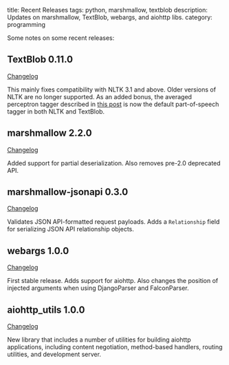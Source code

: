 title: Recent Releases
tags: python, marshmallow, textblob
description: Updates on marshmallow, TextBlob, webargs, and aiohttp libs.
category: programming

Some notes on some recent releases:

## TextBlob 0.11.0

[Changelog](https://textblob.readthedocs.org/en/latest/changelog.html)

This mainly fixes compatibility with NLTK 3.1 and above. Older versions of NLTK are no longer supported. As an added bonus, the averaged perceptron tagger described in [this post](http://stevenloria.com/tutorial-state-of-the-art-part-of-speech-tagging-in-textblob/) is now the default part-of-speech tagger in both NLTK and TextBlob.


## marshmallow 2.2.0

[Changelog](https://marshmallow.readthedocs.org/en/latest/changelog.html#changelog)

Added support for partial deserialization. Also removes pre-2.0 deprecated API.

## marshmallow-jsonapi 0.3.0

[Changelog](https://marshmallow-jsonapi.readthedocs.org/en/latest/changelog.html#changelog)

Validates JSON API-formatted request payloads. Adds a `Relationship` field for serializing JSON API relationship objects.

## webargs 1.0.0

[Changelog](https://webargs.readthedocs.org/en/dev/changelog.html#changelog)

First stable release. Adds support for aiohttp. Also changes the position of injected arguments when using DjangoParser and FalconParser.


## aiohttp_utils 1.0.0

[Changelog](https://aiohttp-utils.readthedocs.org/en/latest/changelog.html#changelog)

New library that includes a number of utilities for building aiohttp applications, including content negotiation, method-based handlers, routing utilities, and development server.
